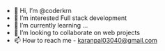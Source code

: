 - 👋 Hi, I’m @coderkrn
- 👀 I’m interested Full stack development
- 🌱 I’m currently learning ...
- 💞️ I’m looking to collaborate on web projects 
- 📫 How to reach me - karanpal03040@gmail.com 

<!---
coderkrn/coderkrn is a ✨ special ✨ repository because its `README.md` (this file) appears on your GitHub profile.
You can click the Preview link to take a look at your changes.
--->
